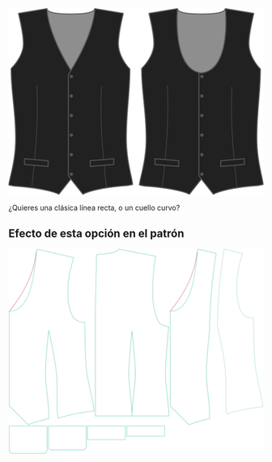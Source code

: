 ![Estilo frontal](frontstyle.svg)

¿Quieres una clásica línea recta, o un cuello curvo?


## Efecto de esta opción en el patrón
![Esta imagen muestra el efecto de esta opción superponiendo varias variantes que tienen un valor diferente para esta opción](wahid_frontstyle_sample.svg "Efecto de esta opción en el patrón")